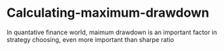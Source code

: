 # Calculating-maximum-drawdown
In quantative finance world, maimum drawdown is an important factor in strategy choosing, even more important than sharpe ratio
